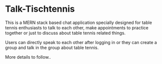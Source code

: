 # Talk-Tischtennis

This is a MERN stack based chat application specially designed for table tennis enthusiasts to talk to each other, 
make appointments to practice together or just to discuss about table tennis related things. 

Users can directly speak to each other after logging in or they can create a group and talk in the group about table tennis.

More details to follow..

